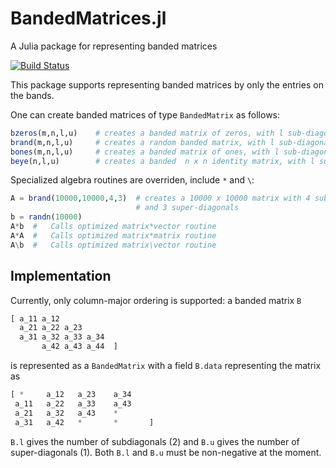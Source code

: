 # BandedMatrices.jl
A Julia package for representing banded matrices

[![Build Status](https://travis-ci.org/JuliaMatrices/BandedMatrices.jl.svg?branch=master)](https://travis-ci.org/JuliaMatrices/BandedMatrices.jl)



This package supports representing banded matrices by only the entries on the
bands.  

One can create banded matrices of type `BandedMatrix` as follows:

```julia
bzeros(m,n,l,u)    # creates a banded matrix of zeros, with l sub-diagonals and u super-diagonals
brand(m,n,l,u)     # creates a random banded matrix, with l sub-diagonals and u super-diagonals
bones(m,n,l,u)     # creates a banded matrix of ones, with l sub-diagonals and u super-diagonals
beye(n,l,u)        # creates a banded  n x n identity matrix, with l sub-diagonals and u super-diagonals
```

Specialized algebra routines are overriden, include `*` and `\`:

```julia
A = brand(10000,10000,4,3)  # creates a 10000 x 10000 matrix with 4 sub-diagonals
                            # and 3 super-diagonals
b = randn(10000)
A*b  #   Calls optimized matrix*vector routine
A*A  #   Calls optimized matrix*matrix routine
A\b  #   Calls optimized matrix\vector routine
```


## Implementation

Currently, only column-major ordering is supported: a banded matrix `B`
```julia
[ a_11 a_12
  a_21 a_22 a_23
  a_31 a_32 a_33 a_34
       a_42 a_43 a_44  ]
```
is represented as a `BandedMatrix` with a field `B.data` representing the matrix as
```julia
[ *     a_12   a_23    a_34
 a_11   a_22   a_33    a_43
 a_21   a_32   a_43    *
 a_31   a_42   *       *       ]
```        
`B.l` gives the number of subdiagonals (2) and `B.u` gives the number of super-diagonals (1).  Both `B.l` and `B.u` must be non-negative at the moment.
